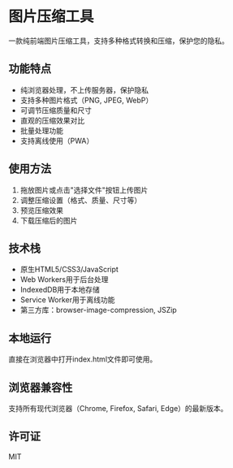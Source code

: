 # 图片压缩工具

一款纯前端图片压缩工具，支持多种格式转换和压缩，保护您的隐私。

## 功能特点

- 纯浏览器处理，不上传服务器，保护隐私
- 支持多种图片格式（PNG, JPEG, WebP）
- 可调节压缩质量和尺寸
- 直观的压缩效果对比
- 批量处理功能
- 支持离线使用（PWA）

## 使用方法

1. 拖放图片或点击"选择文件"按钮上传图片
2. 调整压缩设置（格式、质量、尺寸等）
3. 预览压缩效果
4. 下载压缩后的图片

## 技术栈

- 原生HTML5/CSS3/JavaScript
- Web Workers用于后台处理
- IndexedDB用于本地存储
- Service Worker用于离线功能
- 第三方库：browser-image-compression, JSZip

## 本地运行

直接在浏览器中打开index.html文件即可使用。

## 浏览器兼容性

支持所有现代浏览器（Chrome, Firefox, Safari, Edge）的最新版本。

## 许可证

MIT